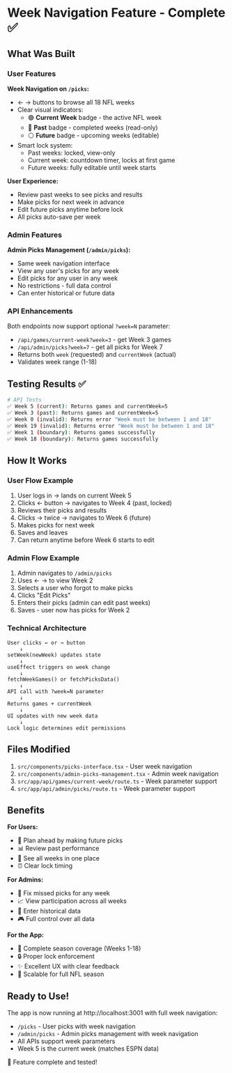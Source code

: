 # Week Navigation Feature - Complete ✅

## What Was Built

### User Features
**Week Navigation on `/picks`:**
- ← → buttons to browse all 18 NFL weeks
- Clear visual indicators:
  - 🟢 **Current Week** badge - the active NFL week
  - 🔵 **Past** badge - completed weeks (read-only)
  - ⚪ **Future** badge - upcoming weeks (editable)
- Smart lock system:
  - Past weeks: locked, view-only
  - Current week: countdown timer, locks at first game
  - Future weeks: fully editable until week starts

**User Experience:**
- Review past weeks to see picks and results
- Make picks for next week in advance
- Edit future picks anytime before lock
- All picks auto-save per week

### Admin Features
**Admin Picks Management (`/admin/picks`):**
- Same week navigation interface
- View any user's picks for any week
- Edit picks for any user in any week
- No restrictions - full data control
- Can enter historical or future data

### API Enhancements
Both endpoints now support optional `?week=N` parameter:
- `/api/games/current-week?week=3` - get Week 3 games
- `/api/admin/picks?week=7` - get all picks for Week 7
- Returns both `week` (requested) and `currentWeek` (actual)
- Validates week range (1-18)

## Testing Results ✅

```bash
# API Tests
✅ Week 5 (current): Returns games and currentWeek=5
✅ Week 3 (past): Returns games and currentWeek=5
✅ Week 0 (invalid): Returns error "Week must be between 1 and 18"
✅ Week 19 (invalid): Returns error "Week must be between 1 and 18"
✅ Week 1 (boundary): Returns games successfully
✅ Week 18 (boundary): Returns games successfully
```

## How It Works

### User Flow Example
1. User logs in → lands on current Week 5
2. Clicks ← button → navigates to Week 4 (past, locked)
3. Reviews their picks and results
4. Clicks → twice → navigates to Week 6 (future)
5. Makes picks for next week
6. Saves and leaves
7. Can return anytime before Week 6 starts to edit

### Admin Flow Example
1. Admin navigates to `/admin/picks`
2. Uses ← → to view Week 2
3. Selects a user who forgot to make picks
4. Clicks "Edit Picks"
5. Enters their picks (admin can edit past weeks)
6. Saves - user now has picks for Week 2

### Technical Architecture
```
User clicks ← or → button
    ↓
setWeek(newWeek) updates state
    ↓
useEffect triggers on week change
    ↓
fetchWeekGames() or fetchPicksData()
    ↓
API call with ?week=N parameter
    ↓
Returns games + currentWeek
    ↓
UI updates with new week data
    ↓
Lock logic determines edit permissions
```

## Files Modified
1. `src/components/picks-interface.tsx` - User week navigation
2. `src/components/admin-picks-management.tsx` - Admin week navigation
3. `src/app/api/games/current-week/route.ts` - Week parameter support
4. `src/app/api/admin/picks/route.ts` - Week parameter support

## Benefits

**For Users:**
- 📅 Plan ahead by making future picks
- 📊 Review past performance
- 🎯 See all weeks in one place
- ⏰ Clear lock timing

**For Admins:**
- 🔧 Fix missed picks for any week
- 📈 View participation across all weeks
- 💾 Enter historical data
- 🎮 Full control over all data

**For the App:**
- 🏈 Complete season coverage (Weeks 1-18)
- 🔒 Proper lock enforcement
- ✨ Excellent UX with clear feedback
- 🚀 Scalable for full NFL season

## Ready to Use!

The app is now running at http://localhost:3001 with full week navigation:
- `/picks` - User picks with week navigation
- `/admin/picks` - Admin picks management with week navigation
- All APIs support week parameters
- Week 5 is the current week (matches ESPN data)

🎉 Feature complete and tested!
